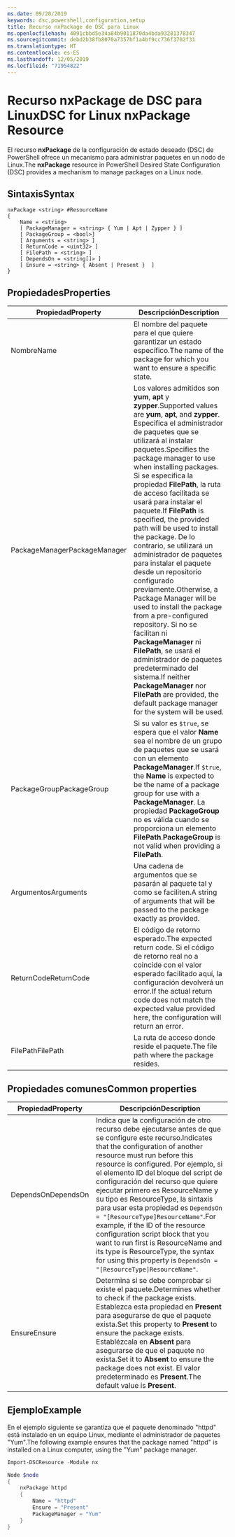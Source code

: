 ```yaml
---
ms.date: 09/20/2019
keywords: dsc,powershell,configuration,setup
title: Recurso nxPackage de DSC para Linux
ms.openlocfilehash: 4091cbbd5e34a84b9011870da4bda93281378347
ms.sourcegitcommit: debd2b38fb8070a7357bf1a4bf9cc736f3702f31
ms.translationtype: HT
ms.contentlocale: es-ES
ms.lasthandoff: 12/05/2019
ms.locfileid: "71954822"
---
```

# <a name="dsc-for-linux-nxpackage-resource"></a><span data-ttu-id="4b872-103">Recurso nxPackage de DSC para Linux</span><span class="sxs-lookup"><span data-stu-id="4b872-103">DSC for Linux nxPackage Resource</span></span>

<span data-ttu-id="4b872-104">El recurso **nxPackage** de la configuración de estado deseado (DSC) de PowerShell ofrece un mecanismo para administrar paquetes en un nodo de Linux.</span><span class="sxs-lookup"><span data-stu-id="4b872-104">The **nxPackage** resource in PowerShell Desired State Configuration (DSC) provides a mechanism to manage packages on a Linux node.</span></span>

## <a name="syntax"></a><span data-ttu-id="4b872-105">Sintaxis</span><span class="sxs-lookup"><span data-stu-id="4b872-105">Syntax</span></span>

```Syntax
nxPackage <string> #ResourceName
{
    Name = <string>
    [ PackageManager = <string> { Yum | Apt | Zypper } ]
    [ PackageGroup = <bool>]
    [ Arguments = <string> ]
    [ ReturnCode = <uint32> ]
    [ FilePath = <string> ]
    [ DependsOn = <string[]> ]
    [ Ensure = <string> { Absent | Present }  ]
}
```

## <a name="properties"></a><span data-ttu-id="4b872-106">Propiedades</span><span class="sxs-lookup"><span data-stu-id="4b872-106">Properties</span></span>

|<span data-ttu-id="4b872-107">Propiedad</span><span class="sxs-lookup"><span data-stu-id="4b872-107">Property</span></span> |<span data-ttu-id="4b872-108">Descripción</span><span class="sxs-lookup"><span data-stu-id="4b872-108">Description</span></span> |
|---|---|
|<span data-ttu-id="4b872-109">Nombre</span><span class="sxs-lookup"><span data-stu-id="4b872-109">Name</span></span> |<span data-ttu-id="4b872-110">El nombre del paquete para el que quiere garantizar un estado específico.</span><span class="sxs-lookup"><span data-stu-id="4b872-110">The name of the package for which you want to ensure a specific state.</span></span> |
|<span data-ttu-id="4b872-111">PackageManager</span><span class="sxs-lookup"><span data-stu-id="4b872-111">PackageManager</span></span> |<span data-ttu-id="4b872-112">Los valores admitidos son **yum**, **apt** y **zypper**.</span><span class="sxs-lookup"><span data-stu-id="4b872-112">Supported values are **yum**, **apt**, and **zypper**.</span></span> <span data-ttu-id="4b872-113">Especifica el administrador de paquetes que se utilizará al instalar paquetes.</span><span class="sxs-lookup"><span data-stu-id="4b872-113">Specifies the package manager to use when installing packages.</span></span> <span data-ttu-id="4b872-114">Si se especifica la propiedad **FilePath**, la ruta de acceso facilitada se usará para instalar el paquete.</span><span class="sxs-lookup"><span data-stu-id="4b872-114">If **FilePath** is specified, the provided path will be used to install the package.</span></span> <span data-ttu-id="4b872-115">De lo contrario, se utilizará un administrador de paquetes para instalar el paquete desde un repositorio configurado previamente.</span><span class="sxs-lookup"><span data-stu-id="4b872-115">Otherwise, a Package Manager will be used to install the package from a pre-configured repository.</span></span> <span data-ttu-id="4b872-116">Si no se facilitan ni **PackageManager** ni **FilePath**, se usará el administrador de paquetes predeterminado del sistema.</span><span class="sxs-lookup"><span data-stu-id="4b872-116">If neither **PackageManager** nor **FilePath** are provided, the default package manager for the system will be used.</span></span> |
|<span data-ttu-id="4b872-117">PackageGroup</span><span class="sxs-lookup"><span data-stu-id="4b872-117">PackageGroup</span></span> |<span data-ttu-id="4b872-118">Si su valor es `$true`, se espera que el valor **Name** sea el nombre de un grupo de paquetes que se usará con un elemento **PackageManager**.</span><span class="sxs-lookup"><span data-stu-id="4b872-118">If `$true`, the **Name** is expected to be the name of a package group for use with a **PackageManager**.</span></span> <span data-ttu-id="4b872-119">La propiedad **PackageGroup** no es válida cuando se proporciona un elemento **FilePath**.</span><span class="sxs-lookup"><span data-stu-id="4b872-119">**PackageGroup** is not valid when providing a **FilePath**.</span></span> |
|<span data-ttu-id="4b872-120">Argumentos</span><span class="sxs-lookup"><span data-stu-id="4b872-120">Arguments</span></span> |<span data-ttu-id="4b872-121">Una cadena de argumentos que se pasarán al paquete tal y como se faciliten.</span><span class="sxs-lookup"><span data-stu-id="4b872-121">A string of arguments that will be passed to the package exactly as provided.</span></span> |
|<span data-ttu-id="4b872-122">ReturnCode</span><span class="sxs-lookup"><span data-stu-id="4b872-122">ReturnCode</span></span> |<span data-ttu-id="4b872-123">El código de retorno esperado.</span><span class="sxs-lookup"><span data-stu-id="4b872-123">The expected return code.</span></span> <span data-ttu-id="4b872-124">Si el código de retorno real no a coincide con el valor esperado facilitado aquí, la configuración devolverá un error.</span><span class="sxs-lookup"><span data-stu-id="4b872-124">If the actual return code does not match the expected value provided here, the configuration will return an error.</span></span> |
|<span data-ttu-id="4b872-125">FilePath</span><span class="sxs-lookup"><span data-stu-id="4b872-125">FilePath</span></span> |<span data-ttu-id="4b872-126">La ruta de acceso donde reside el paquete.</span><span class="sxs-lookup"><span data-stu-id="4b872-126">The file path where the package resides.</span></span> |

## <a name="common-properties"></a><span data-ttu-id="4b872-127">Propiedades comunes</span><span class="sxs-lookup"><span data-stu-id="4b872-127">Common properties</span></span>

|<span data-ttu-id="4b872-128">Propiedad</span><span class="sxs-lookup"><span data-stu-id="4b872-128">Property</span></span> |<span data-ttu-id="4b872-129">Descripción</span><span class="sxs-lookup"><span data-stu-id="4b872-129">Description</span></span> |
|---|---|
|<span data-ttu-id="4b872-130">DependsOn</span><span class="sxs-lookup"><span data-stu-id="4b872-130">DependsOn</span></span> |<span data-ttu-id="4b872-131">Indica que la configuración de otro recurso debe ejecutarse antes de que se configure este recurso.</span><span class="sxs-lookup"><span data-stu-id="4b872-131">Indicates that the configuration of another resource must run before this resource is configured.</span></span> <span data-ttu-id="4b872-132">Por ejemplo, si el elemento ID del bloque del script de configuración del recurso que quiere ejecutar primero es ResourceName y su tipo es ResourceType, la sintaxis para usar esta propiedad es `DependsOn = "[ResourceType]ResourceName"`.</span><span class="sxs-lookup"><span data-stu-id="4b872-132">For example, if the ID of the resource configuration script block that you want to run first is ResourceName and its type is ResourceType, the syntax for using this property is `DependsOn = "[ResourceType]ResourceName"`.</span></span> |
|<span data-ttu-id="4b872-133">Ensure</span><span class="sxs-lookup"><span data-stu-id="4b872-133">Ensure</span></span> |<span data-ttu-id="4b872-134">Determina si se debe comprobar si existe el paquete.</span><span class="sxs-lookup"><span data-stu-id="4b872-134">Determines whether to check if the package exists.</span></span> <span data-ttu-id="4b872-135">Establezca esta propiedad en **Present** para asegurarse de que el paquete exista.</span><span class="sxs-lookup"><span data-stu-id="4b872-135">Set this property to **Present** to ensure the package exists.</span></span> <span data-ttu-id="4b872-136">Establézcala en **Absent** para asegurarse de que el paquete no exista.</span><span class="sxs-lookup"><span data-stu-id="4b872-136">Set it to **Absent** to ensure the package does not exist.</span></span> <span data-ttu-id="4b872-137">El valor predeterminado es **Present**.</span><span class="sxs-lookup"><span data-stu-id="4b872-137">The default value is **Present**.</span></span> |

## <a name="example"></a><span data-ttu-id="4b872-138">Ejemplo</span><span class="sxs-lookup"><span data-stu-id="4b872-138">Example</span></span>

<span data-ttu-id="4b872-139">En el ejemplo siguiente se garantiza que el paquete denominado "httpd" está instalado en un equipo Linux, mediante el administrador de paquetes "Yum".</span><span class="sxs-lookup"><span data-stu-id="4b872-139">The following example ensures that the package named "httpd" is installed on a Linux computer, using the "Yum" package manager.</span></span>

```powershell
Import-DSCResource -Module nx

Node $node
{
    nxPackage httpd
    {
        Name = "httpd"
        Ensure = "Present"
        PackageManager = "Yum"
    }
}
```
